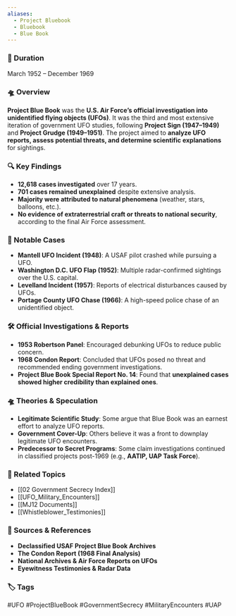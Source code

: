 ```yaml
---
aliases:
  - Project Bluebook
  - Bluebook
  - Blue Book
---
```


### 📅 Duration

March 1952 – December 1969

### 🛸 Overview

**Project Blue Book** was the **U.S. Air Force’s official investigation into unidentified flying objects (UFOs)**. It was the third and most extensive iteration of government UFO studies, following **Project Sign (1947–1949)** and **Project Grudge (1949–1951)**. The project aimed to **analyze UFO reports, assess potential threats, and determine scientific explanations** for sightings.

### 🔍 Key Findings

- **12,618 cases investigated** over 17 years.
- **701 cases remained unexplained** despite extensive analysis.
- **Majority were attributed to natural phenomena** (weather, stars, balloons, etc.).
- **No evidence of extraterrestrial craft or threats to national security**, according to the final Air Force assessment.

### 📜 Notable Cases

- **Mantell UFO Incident (1948)**: A USAF pilot crashed while pursuing a UFO.
- **Washington D.C. UFO Flap (1952)**: Multiple radar-confirmed sightings over the U.S. capital.
- **Levelland Incident (1957)**: Reports of electrical disturbances caused by UFOs.
- **Portage County UFO Chase (1966)**: A high-speed police chase of an unidentified object.

### 🛠 Official Investigations & Reports

- **1953 Robertson Panel**: Encouraged debunking UFOs to reduce public concern.
- **1968 Condon Report**: Concluded that UFOs posed no threat and recommended ending government investigations.
- **Project Blue Book Special Report No. 14**: Found that **unexplained cases showed higher credibility than explained ones**.

### 🛸 Theories & Speculation

- **Legitimate Scientific Study**: Some argue that Blue Book was an earnest effort to analyze UFO reports.
- **Government Cover-Up**: Others believe it was a front to downplay legitimate UFO encounters.
- **Predecessor to Secret Programs**: Some claim investigations continued in classified projects post-1969 (e.g., **AATIP, UAP Task Force**).

### 🔗 Related Topics

- [[02 Government Secrecy Index]]
- [[UFO_Military_Encounters]]
- [[MJ12 Documents]]
- [[Whistleblower_Testimonies]]

### 📂 Sources & References

- **Declassified USAF Project Blue Book Archives**
- **The Condon Report (1968 Final Analysis)**
- **National Archives & Air Force Reports on UFOs**
- **Eyewitness Testimonies & Radar Data**

### 🏷 Tags

#UFO #ProjectBlueBook #GovernmentSecrecy #MilitaryEncounters #UAP
